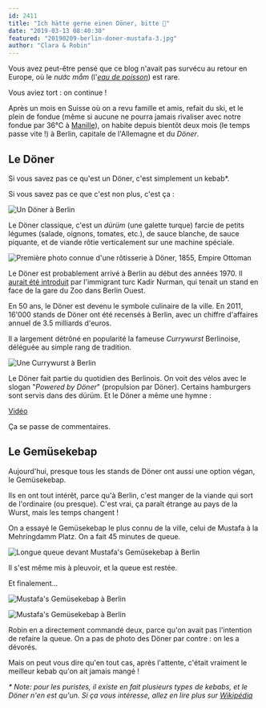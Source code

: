 ```yaml
---
id: 2411
title: "Ich hätte gerne einen Döner, bitte 🌯"
date: "2019-03-13 08:40:30"
featured: "20190209-berlin-doner-mustafa-3.jpg"
author: "Clara & Robin"
---
```


Vous avez peut-être pensé que ce blog n'avait pas survécu au retour en Europe,
où le _nước mắm_ (l'[_eau de poisson_](/a-propos/)) est rare.

Vous aviez tort : on continue !

Après un mois en Suisse où on a revu famille et amis, refait du ski, et le plein
de fondue (même si aucune ne pourra jamais rivaliser avec notre fondue par 36°C
à [Manille](/gratte-ciels-jeepneys-et-barbecue-bienvenue-a-manille/)), on habite
depuis bientôt deux mois (le temps passe vite !) à Berlin, capitale de
l'Allemagne et du _Döner_.

## Le Döner

Si vous savez pas ce qu'est un Döner, c'est simplement un kebab\*.

Si vous savez pas ce que c'est non plus, c'est ça :

![Un Döner à Berlin](20190313-berlin-doner-kebab-ale-granholm.jpg "Un Döner à Berlin (CC BY Ale Granholm, Wikimedia)")

Le Döner classique, c'est un _dürüm_ (une galette turque) farcie de petits
légumes (salade, oignons, tomates, etc.), de sauce blanche, de sauce piquante,
et de viande rôtie verticalement sur une machine spéciale.

![Première photo connue d'une rôtisserie à Döner, 1855, Empire Ottoman](20190313-donerci-1855.jpg "Première photo connue d'une rôtisserie à Döner, 1855, Empire Ottoman (domaine public, Wikimedia)")

Le Döner est probablement arrivé à Berlin au début des années 1970. Il
[aurait été introduit](https://www.thelocal.de/20131031/doner-kebab-inventor-kadir-nurman-dies)
par l'immigrant turc Kadir Nurman, qui tenait un stand en face de la gare du Zoo
dans Berlin Ouest.

En 50 ans, le Döner est devenu le symbole culinaire de la ville. En 2011, 16'000
stands de Döner ont été recensés à Berlin, avec un chiffre d'affaires annuel de
3.5 milliards d'euros.

Il a largement détrôné en popularité la fameuse _Currywurst_ Berlinoise,
déléguée au simple rang de tradition.

![Une Currywurst à Berlin](20190313-currywurst-rainer-zenz.jpg "Une Currywurst à Berlin (CC BY-SA Rainer Zenz, Wikimedia)")

Le Döner fait partie du quotidien des Berlinois. On voit des vélos avec le
slogan "_Powered by Döner_" (propulsion par Döner). Certains hamburgers sont
servis dans des dürüm. Et le Döner a même une hymne :

[Vidéo](https://www.youtube.com/watch?v=5VO5YQrRC5Y)

Ça se passe de commentaires.

## Le Gemüsekebap

Aujourd'hui, presque tous les stands de Döner ont aussi une option végan, le
Gemüsekebap.

Ils en ont tout intérêt, parce qu'à Berlin, c'est manger de la viande qui sort
de l'ordinaire (ou presque). C'est vrai, ça paraît étrange au pays de la Wurst,
mais les temps changent !

On a essayé le Gemüsekebap le plus connu de la ville, celui de Mustafa à la
Mehringdamm Platz. On a fait 45 minutes de queue.

![Longue queue devant Mustafa's Gemüsekebap à Berlin](20190209-berlin-doner-mustafa-1.jpg)

Il s'est même mis à pleuvoir, et la queue est restée.

Et finalement...

![Mustafa's Gemüsekebap à Berlin](20190209-berlin-doner-mustafa-2.jpg "On y est presque...")

![Mustafa's Gemüsekebap à Berlin](20190209-berlin-doner-mustafa-3.jpg "On y est !")

Robin en a directement commandé deux, parce qu'on avait pas l'intention de
refaire la queue. On a pas de photo des Döner par contre : on les a dévorés.

Mais on peut vous dire qu'en tout cas, après l'attente, c'était vraiment le
meilleur kebab qu'on ait jamais mangé !

_\* Note: pour les puristes, il existe en fait plusieurs types de kebabs, et le
Döner n'en est qu'un. Si ça vous intéresse, allez en lire plus sur
[Wikipédia](https://fr.wikipedia.org/wiki/Kebab)_
